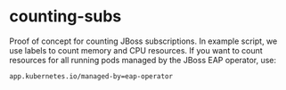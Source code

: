 # counting-subs

Proof of concept for counting JBoss subscriptions. In example script, we use labels to count memory and CPU resources.
If you want to count resources for all running pods managed by the JBoss EAP operator, use:

```
app.kubernetes.io/managed-by=eap-operator
```
